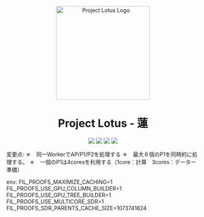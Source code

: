 <p align="center">
  <a href="https://docs.filecoin.io/" title="Filecoin Docs">
    <img src="documentation/images/lotus_logo_h.png" alt="Project Lotus Logo" width="244" />
  </a>
</p>

<h1 align="center">Project Lotus - 蓮</h1>

<p align="center">
  <a href="https://circleci.com/gh/filecoin-project/lotus"><img src="https://circleci.com/gh/filecoin-project/lotus.svg?style=svg"></a>
  <a href="https://codecov.io/gh/filecoin-project/lotus"><img src="https://codecov.io/gh/filecoin-project/lotus/branch/master/graph/badge.svg"></a>
  <a href="https://goreportcard.com/report/github.com/filecoin-project/lotus"><img src="https://goreportcard.com/badge/github.com/filecoin-project/lotus" /></a>  
  <a href=""><img src="https://img.shields.io/badge/golang-%3E%3D1.16-blue.svg" /></a>
  <br>
</p>

変更点:
＊　同一WorkerでAP/P1/P2を処理する
＊　最大８個のP1を同時的に処理する。
＊　一個のP1は4coresを利用する（1core：計算　3cores：データー準備）


env:
FIL_PROOFS_MAXIMIZE_CACHING=1
FIL_PROOFS_USE_GPU_COLUMN_BUILDER=1
FIL_PROOFS_USE_GPU_TREE_BUILDER=1
FIL_PROOFS_USE_MULTICORE_SDR=1
FIL_PROOFS_SDR_PARENTS_CACHE_SIZE=1073741824